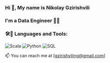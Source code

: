 ### Hi 👋, My name is Nikolay Gzirishvili
### I'm a Data Engineer 👨‍💻

### 🛠🧰 Languages and Tools:
![Scala](https://img.shields.io/badge/-Scala-C80000?style=for-the-badge&logo=Scala)
![Python](https://img.shields.io/badge/-Python-DDF300?style=for-the-badge&logo=Python)
![SQL](https://img.shields.io/badge/-SQL-009FF3?style=for-the-badge&logo=PostgreSQL)

📫 You can reach me at [gzirishviling@gmail.com]
